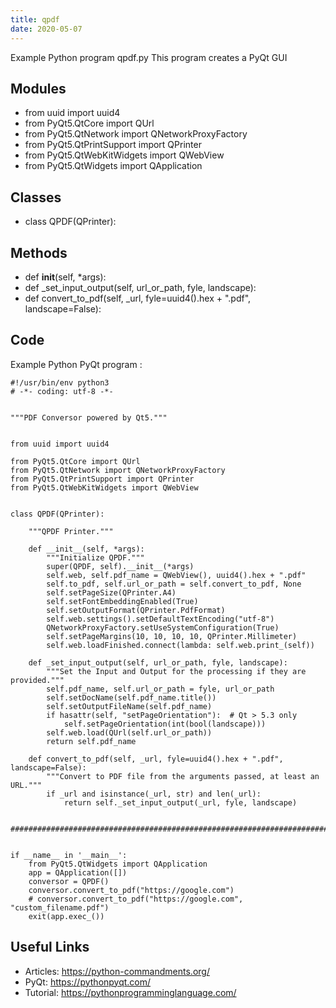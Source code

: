 ```yaml
---
title: qpdf
date: 2020-05-07
---
```

Example Python program qpdf.py
This program creates a PyQt GUI

## Modules

* from uuid import uuid4
* from PyQt5.QtCore import QUrl
* from PyQt5.QtNetwork import QNetworkProxyFactory
* from PyQt5.QtPrintSupport import QPrinter
* from PyQt5.QtWebKitWidgets import QWebView
* from PyQt5.QtWidgets import QApplication

## Classes

* class QPDF(QPrinter):

## Methods

* def __init__(self, *args):
* def _set_input_output(self, url_or_path, fyle, landscape):
* def convert_to_pdf(self, _url, fyle=uuid4().hex + ".pdf", landscape=False):

## Code

Example Python PyQt program :

    #!/usr/bin/env python3
    # -*- coding: utf-8 -*-
    
    
    """PDF Conversor powered by Qt5."""
    
    
    from uuid import uuid4
    
    from PyQt5.QtCore import QUrl
    from PyQt5.QtNetwork import QNetworkProxyFactory
    from PyQt5.QtPrintSupport import QPrinter
    from PyQt5.QtWebKitWidgets import QWebView
    
    
    class QPDF(QPrinter):
    
        """QPDF Printer."""
    
        def __init__(self, *args):
            """Initialize QPDF."""
            super(QPDF, self).__init__(*args)
            self.web, self.pdf_name = QWebView(), uuid4().hex + ".pdf"
            self.to_pdf, self.url_or_path = self.convert_to_pdf, None
            self.setPageSize(QPrinter.A4)
            self.setFontEmbeddingEnabled(True)
            self.setOutputFormat(QPrinter.PdfFormat)
            self.web.settings().setDefaultTextEncoding("utf-8")
            QNetworkProxyFactory.setUseSystemConfiguration(True)
            self.setPageMargins(10, 10, 10, 10, QPrinter.Millimeter)
            self.web.loadFinished.connect(lambda: self.web.print_(self))
    
        def _set_input_output(self, url_or_path, fyle, landscape):
            """Set the Input and Output for the processing if they are provided."""
            self.pdf_name, self.url_or_path = fyle, url_or_path
            self.setDocName(self.pdf_name.title())
            self.setOutputFileName(self.pdf_name)
            if hasattr(self, "setPageOrientation"):  # Qt > 5.3 only
                self.setPageOrientation(int(bool(landscape)))
            self.web.load(QUrl(self.url_or_path))
            return self.pdf_name
    
        def convert_to_pdf(self, _url, fyle=uuid4().hex + ".pdf", landscape=False):
            """Convert to PDF file from the arguments passed, at least an URL."""
            if _url and isinstance(_url, str) and len(_url):
                return self._set_input_output(_url, fyle, landscape)
    
    
    ##############################################################################
    
    
    if __name__ in '__main__':
        from PyQt5.QtWidgets import QApplication
        app = QApplication([])
        conversor = QPDF()
        conversor.convert_to_pdf("https://google.com")
        # conversor.convert_to_pdf("https://google.com", "custom_filename.pdf")
        exit(app.exec_())
    

## Useful Links

- Articles: https://python-commandments.org/
- PyQt: https://pythonpyqt.com/
- Tutorial: https://pythonprogramminglanguage.com/
